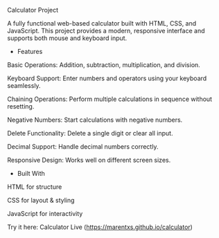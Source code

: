 Calculator Project

A fully functional web-based calculator built with HTML, CSS, and JavaScript. This project provides a modern, responsive interface and supports both mouse and keyboard input.

- Features

Basic Operations: Addition, subtraction, multiplication, and division.

Keyboard Support: Enter numbers and operators using your keyboard seamlessly.

Chaining Operations: Perform multiple calculations in sequence without resetting.

Negative Numbers: Start calculations with negative numbers.

Delete Functionality: Delete a single digit or clear all input.

Decimal Support: Handle decimal numbers correctly.

Responsive Design: Works well on different screen sizes.

- Built With

HTML for structure

CSS for layout & styling

JavaScript for interactivity

Try it here: Calculator Live (https://marentxs.github.io/calculator)
